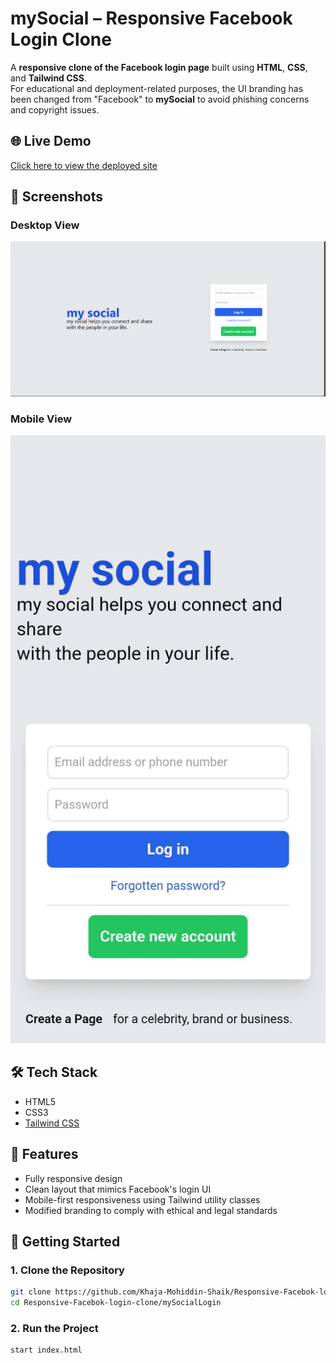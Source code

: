 # mySocial – Responsive Facebook Login Clone

A **responsive clone of the Facebook login page** built using **HTML**, **CSS**, and **Tailwind CSS**.  
For educational and deployment-related purposes, the UI branding has been changed from "Facebook" to **mySocial** to avoid phishing concerns and copyright issues.

## 🌐 Live Demo

[Click here to view the deployed site](https://responsive-my-social-login.onrender.com)

## 📸 Screenshots

### Desktop View

![Desktop Screenshot](mySocialLogin/assets/screenshot.png)

### Mobile View

![Mobile Screenshot](mySocialLogin/assets/mobile.png)

## 🛠️ Tech Stack

- HTML5
- CSS3
- [Tailwind CSS](https://tailwindcss.com/)

## 📱 Features

- Fully responsive design
- Clean layout that mimics Facebook's login UI
- Mobile-first responsiveness using Tailwind utility classes
- Modified branding to comply with ethical and legal standards

## 🚀 Getting Started

### 1. Clone the Repository

```bash
git clone https://github.com/Khaja-Mohiddin-Shaik/Responsive-Facebok-login-clone.git
cd Responsive-Facebok-login-clone/mySocialLogin
```
### 2. Run the Project

```bash
start index.html
```

